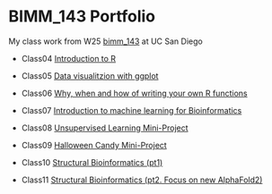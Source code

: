 # BIMM_143 Portfolio

My class work from W25 [bimm_143](https://safiyasayd.github.io/bimm143/) at UC San Diego

- Class04 [Introduction to R](https://htmlpreview.github.io/?https://raw.githubusercontent.com/safiyasayd/bimm143/refs/heads/main/Class_04/Class-4.html)

- Class05 [Data visualitzion with ggplot](https://htmlpreview.github.io/?https://raw.githubusercontent.com/safiyasayd/bimm143/refs/heads/main/class_05/Class05.html)

- Class06 [Why, when and how of writing your own R functions](https://htmlpreview.github.io/?https://raw.githubusercontent.com/safiyasayd/bimm143/refs/heads/main/Class_06/Class06.html)

- Class07 [Introduction to machine learning for Bioinformatics](https://htmlpreview.github.io/?https://raw.githubusercontent.com/safiyasayd/bimm143/refs/heads/main/Class_07/Machinelearning1.html)

- Class08 [Unsupervised Learning Mini-Project](https://htmlpreview.github.io/?https://raw.githubusercontent.com/safiyasayd/bimm143/refs/heads/main/class_08/Class08-Mini-Project.html)

- Class09 [Halloween Candy Mini-Project](https://htmlpreview.github.io/?https://raw.githubusercontent.com/safiyasayd/bimm143/refs/heads/main/class_09/Class09.html)

- Class10 [Structural Bioinformatics (pt1)](https://htmlpreview.github.io/?https://raw.githubusercontent.com/safiyasayd/bimm143/refs/heads/main/class_10/Lab10%20copy.html)

- Class11 [Structural Bioinformatics (pt2. Focus on new AlphaFold2)](https://htmlpreview.github.io/?https://raw.githubusercontent.com/safiyasayd/bimm143/refs/heads/main/class_11/Class11copy.html)


